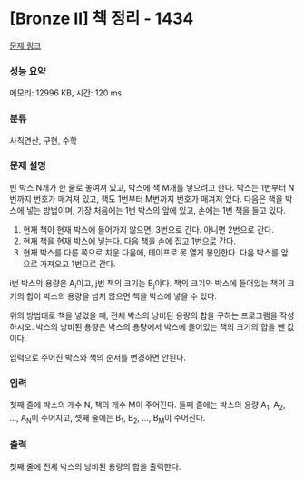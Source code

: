 # [Bronze II] 책 정리 - 1434 

[문제 링크](https://www.acmicpc.net/problem/1434) 

### 성능 요약

메모리: 12996 KB, 시간: 120 ms

### 분류

사칙연산, 구현, 수학

### 문제 설명

<p>빈 박스 N개가 한 줄로 놓여져 있고, 박스에 책 M개를 넣으려고 한다. 박스는 1번부터 N번까지 번호가 매겨져 있고, 책도 1번부터 M번까지 번호가 매겨져 있다. 다음은 책을 박스에 넣는 방법이며, 가장 처음에는 1번 박스의 앞에 있고, 손에는 1번 책을 들고 있다.</p>

<ol>
	<li>현재 책이 현재 박스에 들어가지 않으면, 3번으로 간다. 아니면 2번으로 간다.</li>
	<li>현재 책을 현재 박스에 넣는다. 다음 책을 손에 집고 1번으로 간다.</li>
	<li>현재 박스를 다른 쪽으로 치운 다음에, 테이프로 못 열게 봉인한다. 다음 박스를 앞으로 가져오고 1번으로 간다.</li>
</ol>

<p>i번 박스의 용량은 A<sub>i</sub>이고, j번 책의 크기는 B<sub>j</sub>이다. 책의 크기와 박스에 들어있는 책의 크기의 합이 박스의 용량을 넘지 않으면 책을 박스에 넣을 수 있다.</p>

<p>위의 방법대로 책을 넣었을 때, 전체 박스의 낭비된 용량의 합을 구하는 프로그램을 작성하시오. 박스의 낭비된 용량은 박스의 용량에서 박스에 들어있는 책의 크기의 합을 뺀 값이다.</p>

<p>입력으로 주어진 박스와 책의 순서를 변경하면 안된다.</p>

### 입력 

 <p>첫째 줄에 박스의 개수 N, 책의 개수 M이 주어진다. 둘째 줄에는 박스의 용량 A<sub>1</sub>, A<sub>2</sub>, ..., A<sub>N</sub>이 주어지고, 셋째 줄에는 B<sub>1</sub>, B<sub>2</sub>, ..., B<sub>M</sub>이 주어진다.</p>

### 출력 

 <p>첫째 줄에 전체 박스의 낭비된 용량의 합을 출력한다.</p>

